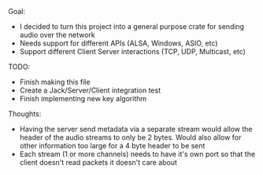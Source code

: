 Goal:
- I decided to turn this project into a general purpose crate for sending audio over the network
- Needs support for different APIs (ALSA, Windows, ASIO, etc)
- Support different Client Server interactions (TCP, UDP, Multicast, etc)

TODO:
- Finish making this file
- Create a Jack/Server/Client integration test
- Finish implementing new key algorithm

Thoughts:
- Having the server send metadata via a separate stream would allow the header of the audio streams to only be 2 bytes. Would also allow for other information too large for a 4 byte header to be sent
- Each stream (1 or more channels) needs to have it's own port so that the client doesn't read packets it doesn't care about